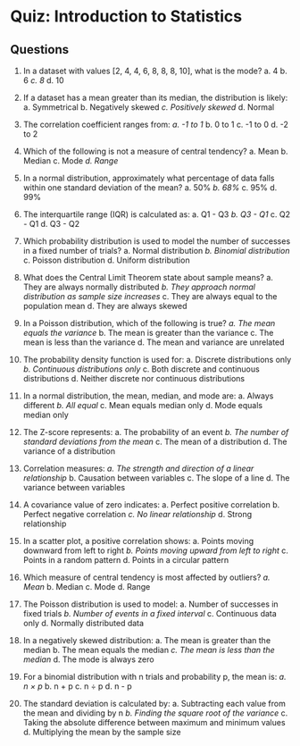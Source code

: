 # Quiz: Introduction to Statistics

## Questions

1. In a dataset with values [2, 4, 4, 6, 8, 8, 8, 10], what is the mode?
   a. 4
   b. 6
   _c. 8_
   d. 10

2. If a dataset has a mean greater than its median, the distribution is likely:
   a. Symmetrical
   b. Negatively skewed
   _c. Positively skewed_
   d. Normal

3. The correlation coefficient ranges from:
   _a. -1 to 1_
   b. 0 to 1
   c. -1 to 0
   d. -2 to 2

4. Which of the following is not a measure of central tendency?
   a. Mean
   b. Median
   c. Mode
   _d. Range_

5. In a normal distribution, approximately what percentage of data falls within one standard deviation of the mean?
   a. 50%
   _b. 68%_
   c. 95%
   d. 99%

6. The interquartile range (IQR) is calculated as:
   a. Q1 - Q3
   _b. Q3 - Q1_
   c. Q2 - Q1
   d. Q3 - Q2

7. Which probability distribution is used to model the number of successes in a fixed number of trials?
   a. Normal distribution
   _b. Binomial distribution_
   c. Poisson distribution
   d. Uniform distribution

8. What does the Central Limit Theorem state about sample means?
   a. They are always normally distributed
   _b. They approach normal distribution as sample size increases_
   c. They are always equal to the population mean
   d. They are always skewed

9. In a Poisson distribution, which of the following is true?
   _a. The mean equals the variance_
   b. The mean is greater than the variance
   c. The mean is less than the variance
   d. The mean and variance are unrelated

10. The probability density function is used for:
    a. Discrete distributions only
    _b. Continuous distributions only_
    c. Both discrete and continuous distributions
    d. Neither discrete nor continuous distributions

11. In a normal distribution, the mean, median, and mode are:
    a. Always different
    _b. All equal_
    c. Mean equals median only
    d. Mode equals median only

12. The Z-score represents:
    a. The probability of an event
    _b. The number of standard deviations from the mean_
    c. The mean of a distribution
    d. The variance of a distribution

13. Correlation measures:
    _a. The strength and direction of a linear relationship_
    b. Causation between variables
    c. The slope of a line
    d. The variance between variables

14. A covariance value of zero indicates:
    a. Perfect positive correlation
    b. Perfect negative correlation
    _c. No linear relationship_
    d. Strong relationship

15. In a scatter plot, a positive correlation shows:
    a. Points moving downward from left to right
    _b. Points moving upward from left to right_
    c. Points in a random pattern
    d. Points in a circular pattern

16. Which measure of central tendency is most affected by outliers?
    _a. Mean_
    b. Median
    c. Mode
    d. Range

17. The Poisson distribution is used to model:
    a. Number of successes in fixed trials
    _b. Number of events in a fixed interval_
    c. Continuous data only
    d. Normally distributed data

18. In a negatively skewed distribution:
    a. The mean is greater than the median
    b. The mean equals the median
    _c. The mean is less than the median_
    d. The mode is always zero

19. For a binomial distribution with n trials and probability p, the mean is:
    _a. n × p_
    b. n + p
    c. n ÷ p
    d. n - p

20. The standard deviation is calculated by:
    a. Subtracting each value from the mean and dividing by n
    _b. Finding the square root of the variance_
    c. Taking the absolute difference between maximum and minimum values
    d. Multiplying the mean by the sample size
